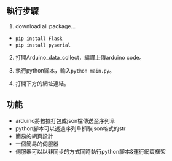 ## 執行步驟

1. download all package...

- `pip install Flask`
- `pip install pyserial`

2. 打開Arduino_data_collect，編譯上傳arduino code。

3. 執行python腳本，輸入`python main.py`。

4. 打開下方的網址連結。

## 功能

- arduino將數據打包成json檔傳送至序列阜
- python腳本可以透過序列阜抓取json格式的str
- 簡易的網頁設計
- 一個簡易的伺服器
- 伺服器可以以非同步的方式同時執行python腳本&運行網頁框架
